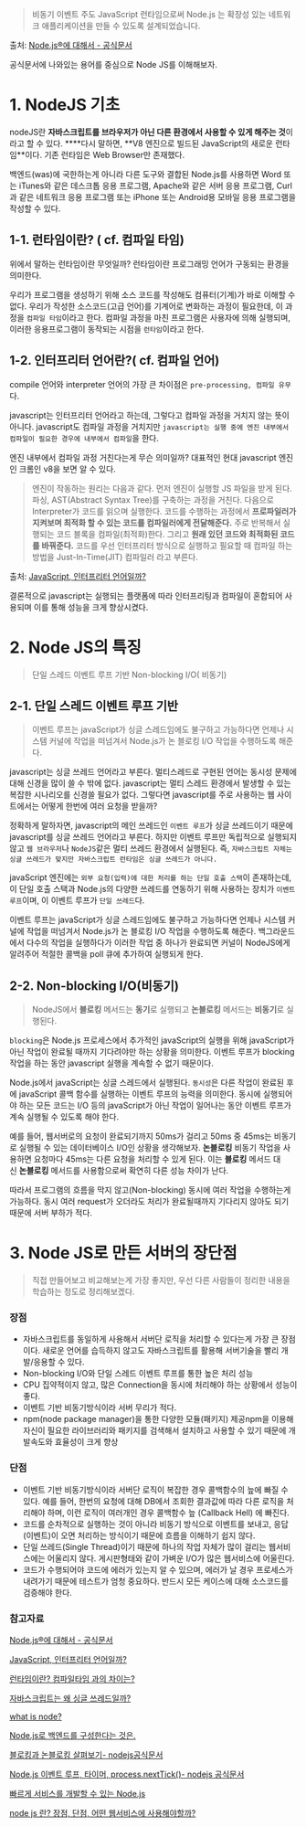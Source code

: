 > 비동기 이벤트 주도 JavaScript 런타임으로써 Node.js 는 확장성 있는 네트워크 애플리케이션을 만들 수 있도록 설계되었습니다.

출처: [Node.js®에 대해서 - 공식문서](https://nodejs.org/ko/about/)

공식문서에 나와있는 용어를 중심으로 Node JS를 이해해보자.

# 1. NodeJS 기초

nodeJS란 **자바스크립트를 브라우저가 아닌 다른 환경에서 사용할 수 있게 해주는 것**이라고 할 수 있다. \***\*다시 말하면, **V8 엔진으로 빌드된 JavaScript의 새로운 런타임\*\*이다. 기존 런타임은 Web Browser만 존재했다.

백엔드(was)에 국한하는게 아니라 다른 도구와 결합된 Node.js를 사용하면 Word 또는 iTunes와 같은 데스크톱 응용 프로그램, Apache와 같은 서버 응용 프로그램, Curl과 같은 네트워크 응용 프로그램 또는 iPhone 또는 Android용 모바일 응용 프로그램을 작성할 수 있다.

## 1-1. 런타임이란? ( cf. 컴파일 타임)

위에서 말하는 런타임이란 무엇일까? 런타임이란 프로그래밍 언어가 구동되는 환경을 의미한다.

우리가 프로그램을 생성하기 위해 소스 코드를 작성해도 컴퓨터(기계)가 바로 이해할 수 없다. 우리가 작성한 소스코드(고급 언어)를 기계어로 변화하는 과정이 필요한데, 이 과정을 `컴파일 타임`이라고 한다. 컴파일 과정을 마친 프로그램은 사용자에 의해 실행되며, 이러한 응용프로그램이 동작되는 시점을 `런타임`이라고 한다.

## 1-2. 인터프리터 언어란?( cf. 컴파일 언어)

compile 언어와 interpreter 언어의 가장 큰 차이점은 `pre-processing, 컴파일 유무`다.

javascript는 인터프리터 언어라고 하는데, 그렇다고 컴파일 과정을 거치지 않는 뜻이 아니다. javascript도 컴파일 과정을 거치지만 `javascript는 실행 중에 엔진 내부에서 컴파일이 필요한 경우에 내부에서 컴파일`을 한다.

엔진 내부에서 컴파일 과정 거친다는게 무슨 의미일까? 대표적인 현대 javascript 엔진인 크롬인 v8을 보면 알 수 있다.

> 엔진이 작동하는 원리는 다음과 같다. 먼저 엔진이 실행할 JS 파일을 받게 된다. 파싱, AST(Abstract Syntax Tree)를 구축하는 과정을 거친다. 다음으로 Interpreter가 코드를 읽으며 실행한다. 코드를 수행하는 과정에서 **프로파일러가 지켜보며 최적화 할 수 있는 코드를 컴파일러에게 전달해준다.** 주로 반복해서 실행되는 코드 블록을 컴파일(최적화)한다. 그리고 **원래 있던 코드와 최적화된 코드를 바꿔준다.** 코드를 우선 인터프리터 방식으로 실행하고 필요할 때 컴파일 하는 방법을 Just-In-Time(JIT) 컴파일러 라고 부른다.

출처: [JavaScript, 인터프리터 언어일까?](https://www.oowgnoj.dev/review/advanced-js-1)

>

결론적으로 javascript는 실행되는 플랫폼에 따라 인터프리팅과 컴파일이 혼합되어 사용되며 이를 통해 성능을 크게 향상시켰다.

# 2. Node JS의 특징

> 단일 스레드 이벤트 루프 기반
> Non-blocking I/O( 비동기)

## 2-1. 단일 스레드 이벤트 루프 기반

> 이벤트 루프는 javaScript가 싱글 스레드임에도 불구하고 가능하다면 언제나 시스템 커널에 작업을 떠넘겨서 Node.js가 논 블로킹 I/O 작업을 수행하도록 해준다.

javascript는 싱글 쓰레드 언어라고 부른다. 멀티스레드로 구현된 언어는 동시성 문제에 대해 신경을 많이 쓸 수 밖에 없다. javascript는 멀티 스레드 환경에서 발생할 수 있는 복잡한 시나리오를 신경쓸 필요가 없다. 그렇다면 javascript를 주로 사용하는 웹 사이트에서는 어떻게 한번에 여러 요청을 받을까?

정확하게 말하자면, javascript의 메인 쓰레드인 `이벤트 루프`가 싱글 쓰레드이기 때문에 javascript를 싱글 쓰레드 언어라고 부른다. 하지만 이벤트 루프만 독립적으로 실행되지 않고 `웹 브라우저`나 `NodeJS`같은 멀티 쓰레드 환경에서 실행된다. 즉, `자바스크립트 자체는 싱글 쓰레드가 맞지만 자바스크립트 런타임은 싱글 쓰레드가 아니다.`

javaScript 엔진에는 `외부 요청(입력)에 대한 처리를 하는 단일 호출 스택`이 존재하는데, 이 단일 호출 스택과 Node.js의 다양한 쓰레드를 연동하기 위해 사용하는 장치가 `이벤트 루프`이며, 이 이벤트 루프가 `단일 쓰레드`다.

이벤트 루프는 javaScript가 싱글 스레드임에도 불구하고 가능하다면 언제나 시스템 커널에 작업을 떠넘겨서 Node.js가 논 블로킹 I/O 작업을 수행하도록 해준다. 백그라운드에서 다수의 작업을 실행하다가 이러한 작업 중 하나가 완료되면 커널이 NodeJS에게 알려주어 적절한 콜백을 poll 큐에 추가하여 실행되게 한다.

## 2-2. Non-blocking I/O(비동기)

> NodeJS에서 **블로킹** 메서드는 **동기**로 실행되고 **논블로킹** 메서드는 **비동기**로 실행된다.

`blocking`은 Node.js 프로세스에서 추가적인 javaScript의 실행을 위해 javaScript가 아닌 작업이 완료될 때까지 기다려야만 하는 상황을 의미한다. 이벤트 루프가 blocking작업을 하는 동안 javascript 실행을 계속할 수 없기 때문이다.

Node.js에서 javaScript는 싱글 스레드에서 실행된다. `동시성`은 다른 작업이 완료된 후에 javaScript 콜백 함수를 실행하는 이벤트 루프의 능력을 의미한다. 동시에 실행되어야 하는 모든 코드는 I/O 등의 javaScript가 아닌 작업이 일어나는 동안 이벤트 루프가 계속 실행될 수 있도록 해야 한다.

예를 들어, 웹서버로의 요청이 완료되기까지 50ms가 걸리고 50ms 중 45ms는 비동기로 실행될 수 있는 데이터베이스 I/O인 상황을 생각해보자. **논블로킹** 비동기 작업을 사용하면 요청마다 45ms는 다른 요청을 처리할 수 있게 된다. 이는 **블로킹** 메서드 대신 **논블로킹** 메서드를 사용함으로써 확연히 다른 성능 차이가 난다.

따라서 프로그램의 흐름을 막지 않고(Non-blocking) 동시에 여러 작업을 수행하는게 가능하다. 동시 여러 request가 오더라도 처리가 완료될때까지 기다리지 않아도 되기 때문에 서버 부하가 적다.

# 3. Node JS로 만든 서버의 장단점

> 직접 만들어보고 비교해보는게 가장 좋지만, 우선 다른 사람들이 정리한 내용을 학습하는 정도로 정리해보겠다.

### **장점**

- 자바스크립트를 동일하게 사용해서 서버단 로직을 처리할 수 있다는게 가장 큰 장점이다. 새로운 언어를 습득하지 않고도 자바스크립트를 활용해 서버기술을 빨리 개발/응용할 수 있다.
- Non-blocking I/O와 단일 스레드 이벤트 루프를 통한 높은 처리 성능
- CPU 집약적이지 않고, 많은 Connection을 동시에 처리해야 하는 상황에서 성능이 좋다.
- 이벤트 기반 비동기방식이라 서버 무리가 적다.
- npm(node package manager)을 통한 다양한 모듈(패키지) 제공npm을 이용해 자신이 필요한 라이브러리와 패키지를 검색해서 설치하고 사용할 수 있기 때문에 개발속도와 효율성이 크게 향상

### **단점**

- 이벤트 기반 비동기방식이라 서버단 로직이 복잡한 경우 콜백함수의 늪에 빠질 수 있다. 예를 들어, 한번의 요청에 대해 DB에서 조회한 결과값에 따라 다른 로직을 처리해야 하며, 이런 로직이 여러개인 경우 콜백함수 늪 (Callback Hell) 에 빠진다.
- 코드를 순차적으로 실행하는 것이 아니라 비동기 방식으로 이벤트를 보내고, 응답(이벤트)이 오면 처리하는 방식이기 때문에 흐름을 이해하기 쉽지 않다.
- 단일 쓰레드(Single Thread)이기 때문에 하나의 작업 자체가 많이 걸리는 웹서비스에는 어울리지 않다. 게시판형태와 같이 가벼운 I/O가 많은 웹서비스에 어울린다.
- 코드가 수행되어야 코드에 에러가 있는지 알 수 있으며, 에러가 날 경우 프로세스가 내려가기 때문에 테스트가 엄청 중요하다. 반드시 모든 케이스에 대해 소스코드를 검증해야 한다.

### 참고자료

[Node.js®에 대해서 - 공식문서](https://nodejs.org/ko/about/)

[JavaScript, 인터프리터 언어일까?](https://www.oowgnoj.dev/review/advanced-js-1)

[런타임이란? 컴파일타임 과의 차이는?](https://spaghetti-code.tistory.com/35)

[자바스크립트는 왜 싱글 쓰레드일까?](https://chanyeong.com/blog/post/44)

[what is node?](https://github.com/nodeschool/what-is-node/blob/master/simple.en.md)

[Node.js로 백엔드를 구성한다는 것은.](https://velog.io/@jjunyjjuny/백엔드는-처음이라..-2.-Node.js로-백엔드를-구성한다는-것은)

[블로킹과 논블로킹 살펴보기- nodejs공식문서](https://nodejs.org/ko/docs/guides/blocking-vs-non-blocking/)

[Node.js 이벤트 루프, 타이머, process.nextTick()- nodejs 공식문서](https://nodejs.org/ko/docs/guides/event-loop-timers-and-nexttick/)

[빠르게 서비스를 개발할 수 있는 Node.js](https://d2.naver.com/helloworld/4994500)

[node js 란? 장점, 단점, 어떤 웹서비스에 사용해야할까?](https://junspapa-itdev.tistory.com/3)
